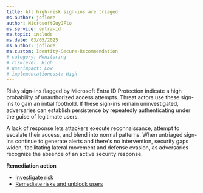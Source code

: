 ```yaml
---
title: All high-risk sign-ins are triaged
ms.author: joflore
author: MicrosoftGuyJFlo
ms.service: entra-id
ms.topic: include
ms.date: 03/05/2025
ms.author: joflore
ms.custom: Identity-Secure-Recommendation
# category: Monitoring
# risklevel: High
# userimpact: Low
# implementationcost: High
---
```

Risky sign-ins flagged by Microsoft Entra ID Protection indicate a high probability of unauthorized access attempts. Threat actors use these sign-ins to gain an initial foothold. If these sign-ins remain uninvestigated, adversaries can establish persistence by repeatedly authenticating under the guise of legitimate users. 

A lack of response lets attackers execute reconnaissance, attempt to escalate their access, and blend into normal patterns. When untriaged sign-ins continue to generate alerts and there's no intervention, security gaps widen, facilitating lateral movement and defense evasion, as adversaries recognize the absence of an active security response.

**Remediation action**

- [Investigate risk](/entra/id-protection/howto-identity-protection-investigate-risk)
- [Remediate risks and unblock users](/entra/id-protection/howto-identity-protection-remediate-unblock)
